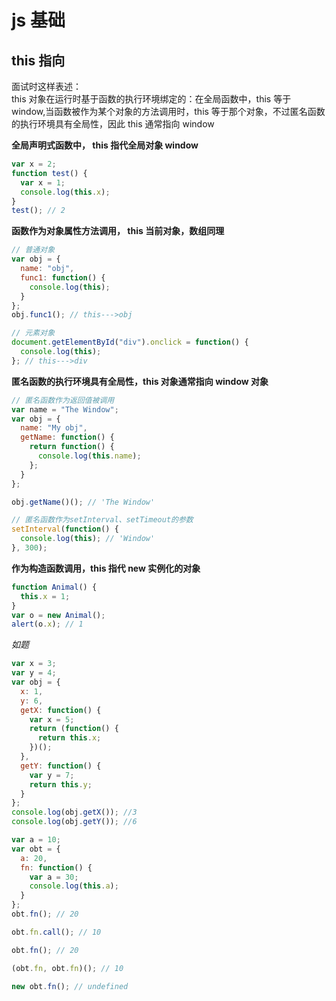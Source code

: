 # js 基础

## this 指向

面试时这样表述：  
this 对象在运行时基于函数的执行环境绑定的：在全局函数中，this 等于 window,当函数被作为某个对象的方法调用时，this 等于那个对象，不过匿名函数的执行环境具有全局性，因此 this 通常指向 window

**全局声明式函数中， this 指代全局对象 window**

```js
var x = 2;
function test() {
  var x = 1;
  console.log(this.x);
}
test(); // 2
```

**函数作为对象属性方法调用， this 当前对象，数组同理**

```js
// 普通对象
var obj = {
  name: "obj",
  func1: function() {
    console.log(this);
  }
};
obj.func1(); // this--->obj

// 元素对象
document.getElementById("div").onclick = function() {
  console.log(this);
}; // this--->div
```

**匿名函数的执行环境具有全局性，this 对象通常指向 window 对象**

```js
// 匿名函数作为返回值被调用
var name = "The Window";
var obj = {
  name: "My obj",
  getName: function() {
    return function() {
      console.log(this.name);
    };
  }
};

obj.getName()(); // 'The Window'

// 匿名函数作为setInterval、setTimeout的参数
setInterval(function() {
  console.log(this); // 'Window'
}, 300);
```

**作为构造函数调用，this 指代 new 实例化的对象**

```js
function Animal() {
  this.x = 1;
}
var o = new Animal();
alert(o.x); // 1
```

_如题_

```js
var x = 3;
var y = 4;
var obj = {
  x: 1,
  y: 6,
  getX: function() {
    var x = 5;
    return (function() {
      return this.x;
    })();
  },
  getY: function() {
    var y = 7;
    return this.y;
  }
};
console.log(obj.getX()); //3
console.log(obj.getY()); //6
```

```js
var a = 10;
var obt = {
  a: 20,
  fn: function() {
    var a = 30;
    console.log(this.a);
  }
};
obt.fn(); // 20

obt.fn.call(); // 10

obt.fn(); // 20

(obt.fn, obt.fn)(); // 10

new obt.fn(); // undefined
```
